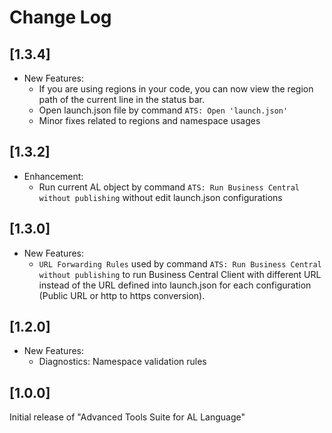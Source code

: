 # Change Log

## [1.3.4]

- New Features:
    - If you are using regions in your code, you can now view the region path of the current line in the status bar.
    - Open launch.json file by command `ATS: Open 'launch.json'`
    - Minor fixes related to regions and namespace usages

## [1.3.2]

- Enhancement:
    - Run current AL object by command `ATS: Run Business Central without publishing` without edit launch.json configurations

## [1.3.0]

- New Features:
    - `URL Forwarding Rules` used by command `ATS: Run Business Central without publishing` to run Business Central Client with different URL instead of the URL defined into launch.json for each configuration (Public URL or http to https conversion).

## [1.2.0]

- New Features:
    - Diagnostics: Namespace validation rules

## [1.0.0]

Initial release of "Advanced Tools Suite for AL Language"
